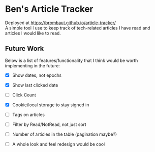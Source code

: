 # Ben's Article Tracker
Deployed at https://brombaut.github.io/article-tracker/  
A simple tool I use to keep track of tech-related articles I have read and articles I would like to read.

## Future Work
Below is a list of features/functionality that I think would be worth implementing in the future:
- [x] Show dates, not epochs
- [x] Show last clicked date
- [ ] Click Count
- [x] Cookie/local storage to stay signed in
- [ ] Tags on articles
- [ ] Filter by Read/NotRead, not just sort
- [ ] Number of articles in the table (pagination maybe?)
- [ ] A whole look and feel redesign would be cool

